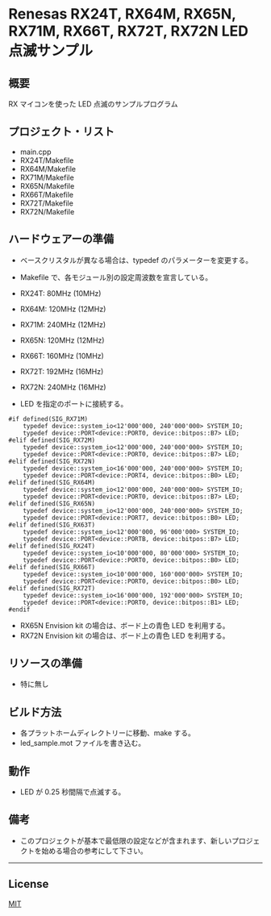 Renesas RX24T, RX64M, RX65N, RX71M, RX66T, RX72T, RX72N LED 点滅サンプル
=========

## 概要
RX マイコンを使った LED 点滅のサンプルプログラム
   
## プロジェクト・リスト
- main.cpp
- RX24T/Makefile
- RX64M/Makefile
- RX71M/Makefile
- RX65N/Makefile
- RX66T/Makefile
- RX72T/Makefile
- RX72N/Makefile
   
## ハードウェアーの準備
- ベースクリスタルが異なる場合は、typedef のパラメーターを変更する。
- Makefile で、各モジュール別の設定周波数を宣言している。
- RX24T:  80MHz (10MHz)
- RX64M: 120MHz (12MHz)
- RX71M: 240MHz (12MHz)
- RX65N: 120MHz (12MHz)
- RX66T: 160MHz (10MHz)
- RX72T: 192MHz (16MHz)
- RX72N: 240MHz (16MHz)
   
- LED を指定のポートに接続する。
   
```
#if defined(SIG_RX71M)
	typedef device::system_io<12'000'000, 240'000'000> SYSTEM_IO;
	typedef device::PORT<device::PORT0, device::bitpos::B7> LED;
#elif defined(SIG_RX72M)
	typedef device::system_io<12'000'000, 240'000'000> SYSTEM_IO;
	typedef device::PORT<device::PORT0, device::bitpos::B7> LED;
#elif defined(SIG_RX72N)
	typedef device::system_io<16'000'000, 240'000'000> SYSTEM_IO;
	typedef device::PORT<device::PORT4, device::bitpos::B0> LED;
#elif defined(SIG_RX64M)
	typedef device::system_io<12'000'000, 240'000'000> SYSTEM_IO;
	typedef device::PORT<device::PORT0, device::bitpos::B7> LED;
#elif defined(SIG_RX65N)
	typedef device::system_io<12'000'000, 240'000'000> SYSTEM_IO;
	typedef device::PORT<device::PORT7, device::bitpos::B0> LED;
#elif defined(SIG_RX63T)
	typedef device::system_io<12'000'000, 96'000'000> SYSTEM_IO;
	typedef device::PORT<device::PORTB, device::bitpos::B7> LED;
#elif defined(SIG_RX24T)
	typedef device::system_io<10'000'000, 80'000'000> SYSTEM_IO;
	typedef device::PORT<device::PORT0, device::bitpos::B0> LED;
#elif defined(SIG_RX66T)
	typedef device::system_io<10'000'000, 160'000'000> SYSTEM_IO;
	typedef device::PORT<device::PORT0, device::bitpos::B0> LED;
#elif defined(SIG_RX72T)
	typedef device::system_io<16'000'000, 192'000'000> SYSTEM_IO;
	typedef device::PORT<device::PORT0, device::bitpos::B1> LED;
#endif
```
- RX65N Envision kit の場合は、ボード上の青色 LED を利用する。
- RX72N Envision kit の場合は、ボード上の青色 LED を利用する。
   
## リソースの準備
- 特に無し
   
## ビルド方法
- 各プラットホームディレクトリーに移動、make する。
- led_sample.mot ファイルを書き込む。
   
## 動作
- LED が 0.25 秒間隔で点滅する。
    
## 備考
- このプロジェクトが基本で最低限の設定などが含まれます、新しいプロジェクトを始める場合の参考にして下さい。   
   
-----
   
License
----

[MIT](../LICENSE)
